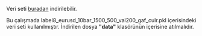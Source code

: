 Veri seti [buradan](https://drive.google.com/drive/folders/1hbA3EaMrf9CZBgU6VqQcAseBHuEuQgi-?fbclid=IwAR1dqeY7Q4DCYsdTGBWopDb3W4o6-ixCzRKlUNslHMZjQKuYg_JOHeWxRJs) indirilebilir.

Bu çalışmada label8_eurusd_10bar_1500_500_val200_gaf_culr.pkl içerisindeki veri seti kullanılmıştır. İndirilen dosya **"data"** klasörünün içerisine atılmalıdır. 
